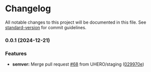 # Changelog

All notable changes to this project will be documented in this file. See [standard-version](https://github.com/conventional-changelog/standard-version) for commit guidelines.

### 0.0.1 (2024-12-21)


### Features

* **semver:** Merge pull request [#68](https://github.com/UHERO/dvw-data-portal/issues/68) from UHERO/staging ([029970e](https://github.com/UHERO/dvw-data-portal/commit/029970e5aec5fa90e12eb5ac4648409761b78127))
